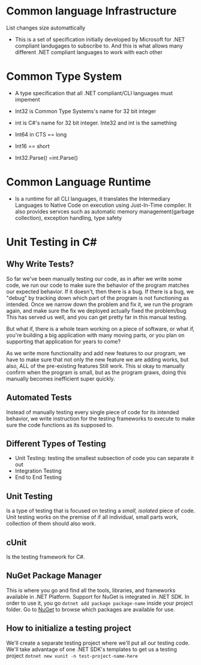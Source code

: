 # Common language Infrastructure
List changes size automattically

-   This is a set of specification initially developed by Microsoft for .NET compliant landugages to subscribe to. And this is what allows many different .NET compliant languages to work with each other


# Common Type System
- A type specification that all .NET compliant/CLI languages must impement
- Int32 is Common Type Systems's name for 32 bit integer
- int is C#'s name for 32 bit integer. Inte32 and int is the samething
- Int64 in CTS == long
- Int16 == short

- Int32.Parse() =int.Parse()


# Common Language Runtime
- Is a runtime for all CLI languages, it translates the Intermediary Languages to Native Code on execution using Just-In-Time compiler. It also provides servces such as automatic memory management(garbage collection), exception handling, type safety

# Unit Testing in C#

## Why Write Tests?
So far we've been manually testing our code, as in after we write some code, we run our code to make sure the behavior of the program matches our expected behavior. If it doesn't, then there is a bug. If there is a bug, we "debug" by tracking down which part of the program is not functioning as intended. Once we narrow down the problem and fix it, we run the program again, and make sure the fix we deployed actually fixed the problem/bug
This has served us well, and you can get pretty far in this manual testing.

But what if, there is a whole team working on a piece of software, or what if, you're building a big application with many moving parts, or you plan on supporting that application for years to come?

As we write more functionality and add new features to our program, we have to make sure that not only the new feature we are adding works, but also, ALL of the pre-existing features Still work. This si okay to manually confirm when the program is small, but as the program graws, doing this manually becomes inefficient super quickly.

## Automated Tests
Instead of manually testing every single piece of code for its intended behavior, we write instruction for the testing frameworks to execute to make sure the code functions as its supposed to.

## Different Types of Testing
- Unit Testing: testing the smallest subsection of code you can separate it out
- Integration Testing
- End to End Testing

## Unit Testing
Is a type of testing that is focused on testing a _small, isolated_ piece of code.
Unit testing works on the premise of if all individual, small parts work, collection of them should also work.

## cUnit
Is the testing framework for C#. 

## NuGet Package Manager
This is where you go and find all the tools, libraries, and frameworks available in .NET Platform. Support for NuGet is integrated in .NET SDK. In order to use it, you go `dotnet add package package-name` inside your project folder. Go to [NuGet](https://www.nuget.org/) to browse which packages are available for use.

## How to initialize a testing project
We'll create a separate testing project where we'll put all our testing code.
We'll take advantage of one .NET SDK's templates to get us a testing project
`dotnet new xunit -n test-project-name-here`

